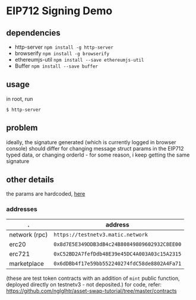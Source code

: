 # EIP712 Signing Demo

## dependencies
- http-server `npm install -g http-server`
- browserify `npm install -g browserify`
- ethereumjs-util `npm install --save ethereumjs-util`
- Buffer `npm install --save buffer`

## usage
in root, run 
```
$ http-server
```

## problem
ideally, the signature generated (which is currently logged in browser console) should differ for changing message struct params in the EIP712 typed data, or changing orderId - for some reason, i keep getting the same signature

## other details
the params are hardcoded, [here](/sign.js#L45)

### addresses
| . | address |
|---|---|
|network (rpc)|`https://testnetv3.matic.network`|
| erc20 | `0x8d7E5E349DDB3dB4c24B80849809602932C8EE00` |
| erc721 | `0xC52BD2A7fefDdb48E39e45DC4A003A03c15A2315` | 
| marketplace | `0x6dDBb4f17e59bb552240274fdC58de8802A4Fa71` |

(these are test token contracts with an addition of `mint` public function, deployed directly on testnetv3 - not deposited.)
for code, refer: https://github.com/nglglhtr/asset-swap-tutorial/tree/master/contracts